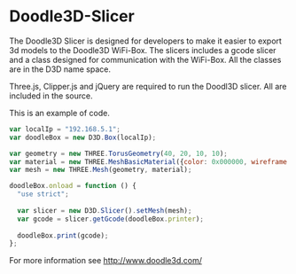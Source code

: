 # Doodle3D-Slicer

The Doodle3D Slicer is designed for developers to make it easier to export 3d models to the Doodle3D WiFi-Box. The slicers includes a gcode slicer and a class designed for communication with the WiFi-Box. All the classes are in the D3D name space.

Three.js, Clipper.js and jQuery are required to run the Doodl3D slicer. All are included in the source.

This is an example of code.

```javascript
var localIp = "192.168.5.1";
var doodleBox = new D3D.Box(localIp);

var geometry = new THREE.TorusGeometry(40, 20, 10, 10);
var material = new THREE.MeshBasicMaterial({color: 0x000000, wireframe: true});
var mesh = new THREE.Mesh(geometry, material);

doodleBox.onload = function () {
  "use strict";
  
  var slicer = new D3D.Slicer().setMesh(mesh);
  var gcode = slicer.getGcode(doodleBox.printer);
  
  doodleBox.print(gcode);
};
```

For more information see http://www.doodle3d.com/
